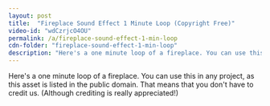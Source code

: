 ```yaml
---
layout: post
title:  "Fireplace Sound Effect 1 Minute Loop (Copyright Free)"
video-id: "wdCzrjcO4OU"
permalink: /a/fireplace-sound-effect-1-min-loop
cdn-folder: "fireplace-sound-effect-1-min-loop"
description: "Here's a one minute loop of a fireplace. You can use this in any project, as this asset is listed in the public domain. That means that you don't have to credit us. (Although crediting is really appreciated!)"
---
```


Here's a one minute loop of a fireplace. You can use this in any project, as this asset is listed in the public domain. That means that you don't have to credit us. (Although crediting is really appreciated!)
